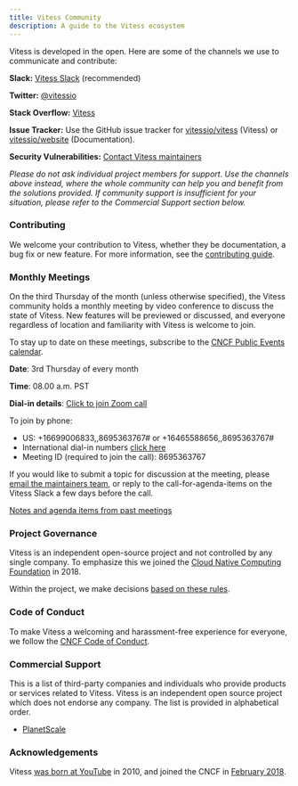 ```yaml
---
title: Vitess Community
description: A guide to the Vitess ecosystem
---
```


Vitess is developed in the open. Here are some of the channels we use to communicate and contribute:

**Slack:** [Vitess Slack](https://vitess.io/slack) (recommended)

**Twitter:** [@vitessio](https://twitter.com/vitessio)

**Stack Overflow:** [Vitess](https://stackoverflow.com/search?q=vitess)

**Issue Tracker:** Use the GitHub issue tracker for [vitessio/vitess](https://github.com/vitessio/vitess/issues) (Vitess) or [vitessio/website](https://github.com/vitessio/website/issues) (Documentation).

**Security Vulnerabilities:** [Contact Vitess maintainers](mailto:cncf-vitess-maintainers@lists.cncf.io)

_Please do not ask individual project members for support. Use the channels above instead, where the whole community can help you and benefit from the solutions provided. If community support is insufficient for your situation, please refer to the Commercial Support section below._


### Contributing

We welcome your contribution to Vitess, whether they be documentation, a bug fix or new feature. For more information, see the [contributing guide](https://vitess.io/docs/contributing/).

### Monthly Meetings

On the third Thursday of the month (unless otherwise specified), the Vitess community holds a monthly meeting by video conference to discuss the state of Vitess. New features will be previewed or discussed, and everyone regardless of location and familiarity with Vitess is welcome to join.

To stay up to date on these meetings, subscribe to the [CNCF Public Events calendar](https://www.cncf.io/community/calendar/).

**Date**: 3rd Thursday of every month

**Time**: 08.00 a.m. PST

**Dial-in details**: [Click to join Zoom call](https://zoom.us/j/8695363767?pwd=dmJ4V0h3aEhyei90VnMzYXlxRUZGdz09)

To join by phone:

* US: +16699006833,,8695363767#  or +16465588656,,8695363767#
* International dial-in numbers [click here](../dialin)
* Meeting ID (required to join the call): 8695363767

If you would like to submit a topic for discussion at the meeting, please [email the maintainers team](mailto:cncf-vitess-maintainers@lists.cncf.io), or reply to the call-for-agenda-items on the Vitess Slack a few days before the call.

[Notes and agenda items from past meetings](https://docs.google.com/document/d/1XLUdKePtj9aZD0E2Nlr3VRk1NIaSBgeIvXUj13y5CFk/edit)

### Project Governance

Vitess is an independent open-source project and not controlled by any single company. To emphasize this we joined the [Cloud Native Computing Foundation](https://cncf.io/) in 2018.

Within the project, we make decisions [based on these rules](https://github.com/vitessio/vitess/blob/master/GOVERNANCE.md).

### Code of Conduct

To make Vitess a welcoming and harassment-free experience for everyone, we follow the [CNCF Code of Conduct](https://github.com/cncf/foundation/blob/master/code-of-conduct.md).

### Commercial Support

This is a list of third-party companies and individuals who provide products or services related to Vitess. Vitess is an independent open source project which does not endorse any company. The list is provided in alphabetical order.

* [PlanetScale](https://planetscale.com)

### Acknowledgements

Vitess [was born at YouTube](https://vitess.io/docs/overview/history/) in 2010, and joined the CNCF in [February 2018](https://www.cncf.io/blog/2018/02/05/cncf-host-vitess/).

